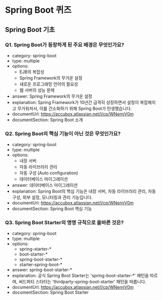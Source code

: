 # Spring Boot 퀴즈

## Spring Boot 기초

### Q1. Spring Boot가 등장하게 된 주요 배경은 무엇인가요?

- category: spring-boot
- type: multiple
- options:
  - EJB의 복잡성
  - Spring Framework의 무거운 설정
  - 새로운 프로그래밍 언어의 필요성
  - 웹 서버의 성능 문제
- answer: Spring Framework의 무거운 설정
- explanation: Spring Framework가 10년간 급격히 성장하면서 설정이 복잡해지고 무거워져서, 이를 간소화하기 위해 Spring Boot가 탄생했습니다.
- documentUrl: https://accubox.atlassian.net/l/cp/WNemjV0m
- documentSection: Spring Boot 소개

### Q2. Spring Boot의 핵심 기능이 아닌 것은 무엇인가요?

- category: spring-boot
- type: multiple
- options:
  - 내장 서버
  - 자동 라이브러리 관리
  - 자동 구성 (Auto configuration)
  - 데이터베이스 마이그레이션
- answer: 데이터베이스 마이그레이션
- explanation: Spring Boot의 핵심 기능은 내장 서버, 자동 라이브러리 관리, 자동 구성, 외부 설정, 모니터링과 관리 기능입니다.
- documentUrl: https://accubox.atlassian.net/l/cp/WNemjV0m
- documentSection: Spring Boot 핵심 기능

### Q3. Spring Boot Starter의 명명 규칙으로 올바른 것은?

- category: spring-boot
- type: multiple
- options:
  - spring-starter-*
  - boot-starter-*
  - spring-boot-starter-*
  - starter-spring-boot-*
- answer: spring-boot-starter-*
- explanation: 공식 Spring Boot Starter는 'spring-boot-starter-*' 패턴을 따르며, 써드파티 스타터는 'thirdparty-spring-boot-starter' 패턴을 따릅니다.
- documentUrl: https://accubox.atlassian.net/l/cp/WNemjV0m
- documentSection: Spring Boot Starter
